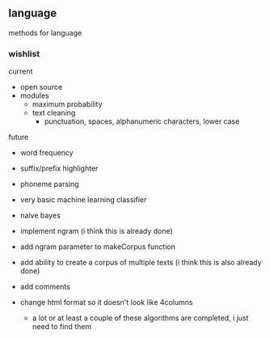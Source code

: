 ## language
methods for language


### wishlist
current
- open source
- modules
	- maximum probability
	- text cleaning
		- punctuation, spaces, alphanumeric characters, lower case

future
- word frequency
- suffix/prefix highlighter
- phoneme parsing
- very basic machine learning classifier
- naive bayes
- implement ngram (i think this is already done)
- add ngram parameter to makeCorpus function
- add ability to create a corpus of multiple texts (i think this is also already done)
- add comments
- change html format so it doesn't look like 4columns

	- a lot or at least a couple of these algorithms are completed, i just need to find them